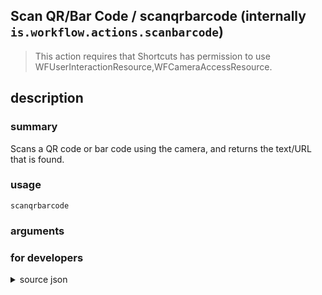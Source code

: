 
## Scan QR/Bar Code / scanqrbarcode (internally `is.workflow.actions.scanbarcode`)


> This action requires that Shortcuts has permission to use WFUserInteractionResource,WFCameraAccessResource.


## description
### summary
Scans a QR code or bar code using the camera, and returns the text/URL that is found.


### usage
`scanqrbarcode `

### arguments


### for developers

<details><summary>source json</summary>
<p>
```json
{
	"ActionClass": "WFScanMachineReadableCodeAction",
	"Category": "Text",
	"Description": {
		"DescriptionSummary": "Scans a QR code or bar code using the camera, and returns the text/URL that is found."
	},
	"IconName": "QRCode.png",
	"LastModifiedDate": "2015-01-11T06:00:00.000Z",
	"Name": "Scan QR/Bar Code",
	"Output": {
		"Multiple": false,
		"OutputName": "QR/Bar Code",
		"Types": [
			"AVMetadataMachineReadableCodeObject"
		]
	},
	"RequiredResources": [
		"WFUserInteractionResource",
		"WFCameraAccessResource"
	],
	"ShortName": "Scan Bar Code",
	"UnsupportedEnvironments": [
		"Extension"
	],
	"UserInterfaces": [
		"UIKit"
	]
}
```
</p></details>
